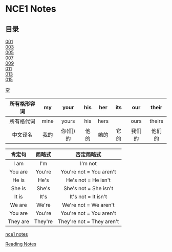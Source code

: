 # **NCE1 Notes**  
## **目录**  
[001](https://github.com/moodHappy/HelloWorld/blob/master/NCE%20notes%20md%2FNCE%20Note1%2F001.md)  
[003](https://github.com/moodHappy/HelloWorld/blob/master/NCE%20notes%20md%2FNCE%20Note1%2F003.md)  
[005](https://github.com/moodHappy/HelloWorld/blob/master/NCE%20notes%20md%2FNCE%20Note1%2F005.md)  
[007](https://github.com/moodHappy/HelloWorld/blob/master/NCE%20notes%20md%2FNCE%20Note1%2F007.md)  
[009](https://github.com/moodHappy/HelloWorld/blob/master/NCE%20notes%20md%2FNCE%20Note1%2F009.md)  
[011](https://github.com/moodHappy/HelloWorld/blob/master/NCE%20notes%20md%2FNCE%20Note1%2F011.md)  
[013](https://github.com/moodHappy/HelloWorld/blob/master/NCE%20notes%20md%2FNCE%20Note1%2F013.md)  
[015](https://github.com/moodHappy/HelloWorld/blob/master/NCE%20notes%20md%2FNCE%20Note1%2F013.md)  

[空](https://github.com/moodHappy/HelloWorld/blob/master/NCE%20notes%20md%2FNCE%20Note1%2F013.md)  


<center>

| 所有格形容词 | my   | your | his  | her  | its  | our  | their |
|:----------:|:----:|:----:|:----:|:----:|:----:|:----:|:-----:|
| 所有格代词   | mine | yours| his  | hers |     | ours | theirs|
| 中文译名     | 我的  | 你(们)的   | 他的   | 她的   |它的    | 我们的 | 他们的 |

</center>


| 肯定句   | 简略式     | 否定简略式                   |
|:----------:|:----------:|:-------------------------:|
| I am       | I'm        | I'm not                   |
| You are    | You're     | You're not = You aren't   |
| He is      | He's       | He's not = He isn't       |
| She is     | She's      | She's not = She isn't     |
| It is      | It's       | It's not = It isn't       |
| We are     | We're      | We're not = We aren't    |
| You are    | You're     | You're not = You aren't   |
| They are   | They're    | They're not = They aren't |



[nce1 notes](https://github.com/moodHappy/HelloWorld/blob/master/NCE%20notes%20md%2FNCE%20Note1%2Fnce1%20notes.txt
)  



[Reading Notes](https://github.com/moodHappy/HelloWorld/blob/master/Reading%20notes.md)  


